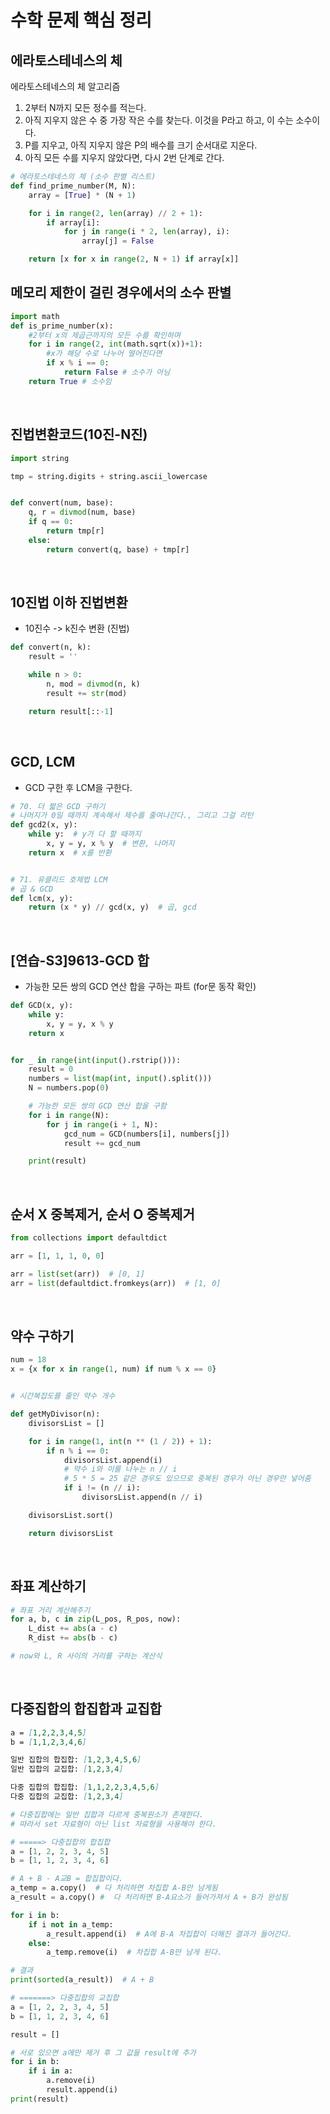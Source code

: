 # 수학 문제 핵심 정리

## 에라토스테네스의 체

에라토스테네스의 체 알고리즘

1) 2부터 N까지 모든 정수를 적는다.
2) 아직 지우지 않은 수 중 가장 작은 수를 찾는다. 이것을 P라고 하고, 이 수는 소수이다.
3) P를 지우고, 아직 지우지 않은 P의 배수를 크기 순서대로 지운다.
4) 아직 모든 수를 지우지 않았다면, 다시 2번 단계로 간다.

```python
# 에라토스테네스의 체 (소수 판별 리스트)
def find_prime_number(M, N):
    array = [True] * (N + 1)

    for i in range(2, len(array) // 2 + 1):
        if array[i]:
            for j in range(i * 2, len(array), i):
                array[j] = False

    return [x for x in range(2, N + 1) if array[x]]
```

## 메모리 제한이 걸린 경우에서의 소수 판별
```python
import math
def is_prime_number(x):
    #2부터 x의 제곱근까지의 모든 수를 확인하며
    for i in range(2, int(math.sqrt(x))+1):
        #x가 해당 수로 나누어 떨어진다면
        if x % i == 0:
            return False # 소수가 아님
    return True # 소수임
```

<br />

## 진법변환코드(10진-N진)

```python
import string

tmp = string.digits + string.ascii_lowercase


def convert(num, base):
    q, r = divmod(num, base)
    if q == 0:
        return tmp[r]
    else:
        return convert(q, base) + tmp[r]
```

<br />

## 10진법 이하 진법변환
- 10진수 -> k진수 변환 (진법)
```python
def convert(n, k):
    result = ''

    while n > 0:
        n, mod = divmod(n, k)
        result += str(mod)

    return result[::-1]
```

<br />



## GCD, LCM

- GCD 구한 후 LCM을 구한다.

```python
# 70. 더 짧은 GCD 구하기
# 나머지가 0일 때까지 계속해서 제수를 줄여나간다., 그리고 그걸 리턴
def gcd2(x, y):
    while y:  # y가 다 할 때까지
        x, y = y, x % y  # 변환, 나머지
    return x  # x를 반환


# 71. 유클리드 호제법 LCM
# 곱 & GCD
def lcm(x, y):
    return (x * y) // gcd(x, y)  # 곱, gcd
```

<br />

## [연습-S3]9613-GCD 합

- 가능한 모든 쌍의 GCD 연산 합을 구하는 파트 (for문 동작 확인)

```python
def GCD(x, y):
    while y:
        x, y = y, x % y
    return x


for _ in range(int(input().rstrip())):
    result = 0
    numbers = list(map(int, input().split()))
    N = numbers.pop(0)

    # 가능한 모든 쌍의 GCD 연산 합을 구함
    for i in range(N):
        for j in range(i + 1, N):
            gcd_num = GCD(numbers[i], numbers[j])
            result += gcd_num

    print(result)
```

<br />

## 순서 X 중복제거, 순서 O 중복제거

```python
from collections import defaultdict

arr = [1, 1, 1, 0, 0]

arr = list(set(arr))  # [0, 1]
arr = list(defaultdict.fromkeys(arr))  # [1, 0]
```

<br />

## 약수 구하기

```python
num = 18
x = {x for x in range(1, num) if num % x == 0}


# 시간복잡도를 줄인 약수 개수

def getMyDivisor(n):
    divisorsList = []

    for i in range(1, int(n ** (1 / 2)) + 1):
        if n % i == 0:
            divisorsList.append(i)
            # 약수 i와 이를 나누는 n // i
            # 5 * 5 = 25 같은 경우도 있으므로 중복된 경우가 아닌 경우만 넣어줌
            if i != (n // i):
                divisorsList.append(n // i)

    divisorsList.sort()

    return divisorsList
```

<br />

## 좌표 계산하기

```python
# 좌표 거리 계산해주기
for a, b, c in zip(L_pos, R_pos, now):
    L_dist += abs(a - c)
    R_dist += abs(b - c)

# now와 L, R 사이의 거리를 구하는 계산식
```

<br />

## 다중집합의 합집합과 교집합

```markdown
a = [1,2,2,3,4,5]
b = [1,1,2,3,4,6]

일반 집합의 합집합: [1,2,3,4,5,6]
일반 집합의 교집합: [1,2,3,4]

다중 집합의 합집합: [1,1,2,2,3,4,5,6]
다중 집합의 교집합: [1,2,3,4]
```

```python
# 다중집합에는 일반 집합과 다르게 중복원소가 존재한다.
# 따라서 set 자료형이 아닌 list 자료형을 사용해야 한다. 

# =====> 다중집합의 합집합
a = [1, 2, 2, 3, 4, 5]
b = [1, 1, 2, 3, 4, 6]

# A + B - A교B = 합집합이다.
a_temp = a.copy()  # 다 처리하면 차집합 A-B만 남게됨  
a_result = a.copy() #  다 처리하면 B-A요소가 들어가져서 A + B가 완성됨

for i in b:
    if i not in a_temp:
        a_result.append(i)  # A에 B-A 차집합이 더해진 결과가 들어간다. 
    else:
        a_temp.remove(i)  # 차집합 A-B만 남게 된다. 

# 결과
print(sorted(a_result))  # A + B

# =======> 다중집합의 교집합
a = [1, 2, 2, 3, 4, 5]
b = [1, 1, 2, 3, 4, 6]

result = []

# 서로 있으면 a에만 제거 후 그 값을 result에 추가
for i in b:
    if i in a:
        a.remove(i)
        result.append(i)
print(result)

```
